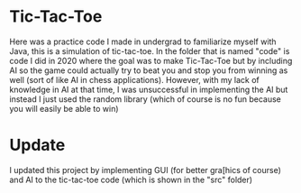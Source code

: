 # Tic-Tac-Toe
Here was a practice code I made in undergrad to familiarize myself with Java, this is a simulation of tic-tac-toe. In the folder that is named "code" is code I did in 2020 where the goal was to make Tic-Tac-Toe but by including AI so the game could actually try to beat you and stop you from winning as well (sort of like AI in chess applications). However, with my lack of knowledge in AI at that time, I was unsuccessful in implementing the AI but instead I just used the random library (which of course is no fun because you will easily be able to win) 

# Update
I updated this project by implementing GUI (for better gra[hics of course) and AI to the tic-tac-toe code (which is shown in the "src" folder) 
